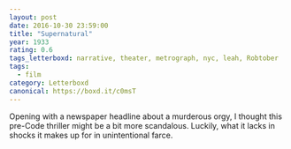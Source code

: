 ```yaml
---
layout: post 
date: 2016-10-30 23:59:00
title: "Supernatural"
year: 1933
rating: 0.6
tags_letterboxd: narrative, theater, metrograph, nyc, leah, Robtober
tags:
  - film
category: Letterboxd
canonical: https://boxd.it/c0msT
---
```


Opening with a newspaper headline about a murderous orgy, I thought this pre-Code thriller might be a bit more scandalous. Luckily, what it lacks in shocks it makes up for in unintentional farce.